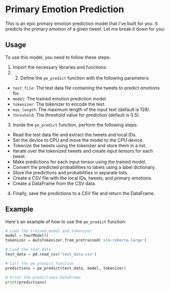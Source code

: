 # Primary Emotion Prediction

This is an epic primary emotion prediction model that I've built for you. It predicts the primary emotion of a given tweet. Let me break it down for you:

## Usage

To use this model, you need to follow these steps:

1. Import the necessary libraries and functions:
2. 2. Define the `pe_predict` function with the following parameters:
- `test_file`: The test data file containing the tweets to predict emotions for.
- `model`: The trained emotion prediction model.
- `tokenizer`: The tokenizer to encode the text.
- `max_length`: The maximum length of the input text (default is 128).
- `threshold`: The threshold value for prediction (default is 0.5).

3. Inside the `pe_predict` function, perform the following steps:
- Read the test data file and extract the tweets and local IDs.
- Set the device to CPU and move the model to the CPU device.
- Tokenize the tweets using the tokenizer and store them in a list.
- Iterate over the tokenized tweets and create input tensors for each tweet.
- Make predictions for each input tensor using the trained model.
- Convert the predicted probabilities to labels using a label dictionary.
- Store the predictions and probabilities in separate lists.
- Create a CSV file with the local IDs, tweets, and primary emotions.
- Create a DataFrame from the CSV data.

4. Finally, save the predictions to a CSV file and return the DataFrame.

## Example

Here's an example of how to use the `pe_predict` function:

```python
# Load the trained model and tokenizer
model = YourModel()
tokenizer = AutoTokenizer.from_pretrained('xlm-roberta-large')

# Load the test data
test_data = pd.read_csv('test_data.csv')

# Call the pe_predict function
predictions = pe_predict(test_data, model, tokenizer)

# Print the predictions DataFrame
print(predictions)
